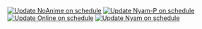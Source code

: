 [![Update NoAnime on schedule](https://github.com/Varrkan82/varrkan82.github.io/actions/workflows/noanime.yml/badge.svg)](https://github.com/Varrkan82/varrkan82.github.io/actions/workflows/noanime.yml)
[![Update Nyam-P on schedule](https://github.com/Varrkan82/varrkan82.github.io/actions/workflows/nyam-p.yml/badge.svg)](https://github.com/Varrkan82/varrkan82.github.io/actions/workflows/nyam-p.yml)
[![Update Online on schedule](https://github.com/Varrkan82/varrkan82.github.io/actions/workflows/online.yml/badge.svg)](https://github.com/Varrkan82/varrkan82.github.io/actions/workflows/online.yml)
[![Update Nyam on schedule](https://github.com/Varrkan82/varrkan82.github.io/actions/workflows/nyam.yml/badge.svg)](https://github.com/Varrkan82/varrkan82.github.io/actions/workflows/nyam.yml)
